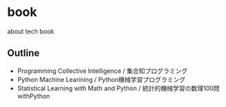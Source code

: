 # book
about tech book
## Outline
* Programming Collective Intelligence / 集合知プログラミング
* Python Machine Learining / Python機械学習プログラミング
* Statistical Learning with Math and Python / 統計的機械学習の数理100問withPython
